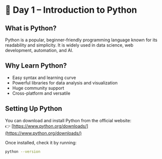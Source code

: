 # 🐍 Day 1 – Introduction to Python

## What is Python?
Python is a popular, beginner-friendly programming language known for its readability and simplicity. It is widely used in data science, web development, automation, and AI.

## Why Learn Python?
- Easy syntax and learning curve  
- Powerful libraries for data analysis and visualization  
- Huge community support  
- Cross-platform and versatile

## Setting Up Python
You can download and install Python from the official website:  
👉 [https://www.python.org/downloads/](https://www.python.org/downloads/)

Once installed, check it by running:
```bash
python --version
